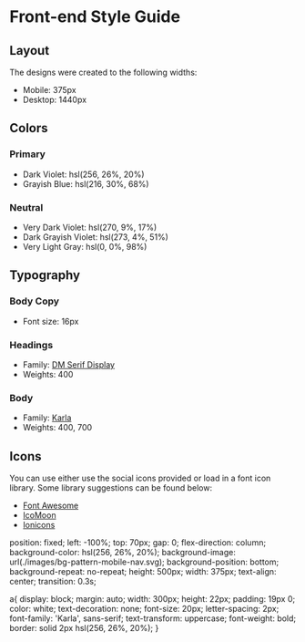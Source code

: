 # Front-end Style Guide

## Layout

The designs were created to the following widths:

- Mobile: 375px
- Desktop: 1440px

## Colors

### Primary

- Dark Violet: hsl(256, 26%, 20%)
- Grayish Blue: hsl(216, 30%, 68%)

### Neutral

- Very Dark Violet: hsl(270, 9%, 17%)
- Dark Grayish Violet: hsl(273, 4%, 51%)
- Very Light Gray: hsl(0, 0%, 98%)

## Typography

### Body Copy

- Font size: 16px

### Headings

- Family: [DM Serif Display](https://fonts.google.com/specimen/DM+Serif+Display)
- Weights: 400

### Body

- Family: [Karla](https://fonts.google.com/specimen/Karla)
- Weights: 400, 700

## Icons

You can use either use the social icons provided or load in a font icon library. Some library suggestions can be found below:

- [Font Awesome](https://fontawesome.com)
- [IcoMoon](https://icomoon.io)
- [Ionicons](https://ionicons.com)



position: fixed;
    left: -100%;
    top: 70px;
    gap: 0;
    flex-direction: column;
    background-color: hsl(256, 26%, 20%);
    background-image: url(./images/bg-pattern-mobile-nav.svg);
    background-position: bottom;
    background-repeat: no-repeat;
    height: 500px;
    width: 375px;
    text-align: center;
    transition: 0.3s;

a{
    display: block;
    margin: auto;
    width: 300px;
    height: 22px;
    padding: 19px 0;
    color: white;
    text-decoration: none;
    font-size: 20px;
    letter-spacing: 2px;
    font-family: 'Karla', sans-serif;
    text-transform: uppercase;
    font-weight: bold;
    border: solid 2px hsl(256, 26%, 20%);
}